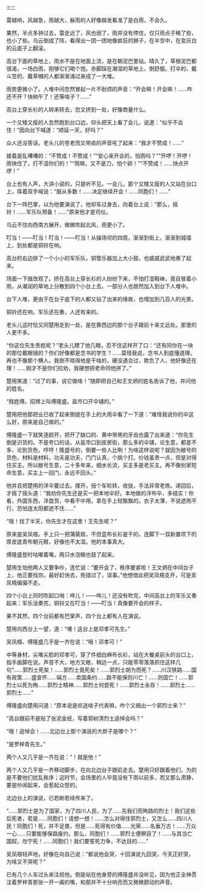     三二 

   雷越响，风越急，雨越大，躲雨的人好像越发看准了是白雨，不会久。

   果然，半点多钟过去，雷走远了，风也弱了，雨并没有停住，仅只雨点子稀了些，也小了些。乌云倒成了阵，看得出一团一团地像疯狂的狮子，在半空中，在变灰白的云底子上翻滚。

   高台下面的草地上，雨水不是在地面上流，是在朝泥巴里钻。晴久了，草根泥巴都很渴，一场白雨，刚够它们喝个饱。赤脚踩在潮湿的草地上，倒舒服。打伞的、戴斗笠的、戴草帽的人都渐渐涌过来成了一大堆。

   雨势更微小了。人堆中间忽然冒起一片不耐烦的声音：“开会嘛！开会嘛！……咋还不开？快晌午了！还等啥子？……”

   高台上穿长衫的人转来转去，忽又挤到一处，好像商量什么。

   一个又矮又瘦的人忽然跑到台口边，仰头把天上看了会儿，说道：“似乎不会住！”因向台下喊道：“顺延一天，好吗？”

   众人还没答话，老头儿的苍老而又带痰的声音吼了起来：“我才不赞成！……”

   接着是乱嘈嘈的：“不赞成！不赞成！”“安心来开会的，怕雨吗？”“开啰！开啰！雨快住了，打不湿你们的！”“雨嘛，又不是刀，怕个卵！”“不赞成！……快点开啰！”

   台上也有人声，大讲小说的，只是听不见。一会儿，那个又矮又瘦的人又站在台口上，挥着双手喊说：“服从多数！……决定继续开会！……同胞们！……”

   台下一阵巴掌，以为他要演说了，他却车过身去，向着台上说：“那么，摇铃！……军乐队预备！……”原来他才是司仪。

   乌云不住向西南方展开，微微吹起北风，雨更小了。

   叮当！——叮当！叮当！——叮当！从操场坝的四周，渐渐到街上，渐渐到城墙上，到处都是铜铃在响。

   高台的右边排了一个小小的军乐队，铜管乐器加上大小鼓，也威威武武地奏了起来。

   场面一下就改观了。挤在高台上穿长衫的人纷纷下来，不怕打湿鞋袜，竟自冒着小雨，从潮润的草地上分散到四个小台上去。一部分人也居然加入到台下人堆中。

   台下人堆，更由于在台子底下的人都又钻了出来的缘故，也增加到几百人的光景。

   铜铃还在响，军乐还在奏，人还有来的。

   老头儿这时恰又同楚用走到一处，是在靠西边的那个台子跟前十来丈远处。那里的人更不多。

   “你这位先生贵姓呢？”老头儿瞟了他几眼，忍不住这样开了口：“还有同你在一块的那位戴眼镜的？你们好像都是念书的学生？……莫怪我说，念书人到底懂道理，再也不像那个横人。我倒不晓得他是干啥的，硬没遇合过，欺负了人，他好像还在理！……刚才不是你们拉劝，我硬想把老命同他拼了。”

   楚用笑道：“过了的事，说它做啥！”随即把自己和王文炳的姓名告诉了他，并问他的姓名。

   “贱姓傅。招牌上叫傅隆盛。盐市口开伞铺的。”

   楚用把他那把业已收了起来倒提在手上的大雨伞看了一下道：“难怪我说你的伞这么好，原来是自己做的。”

   傅隆盛一下就笑逐颜开，把开了缺口的、黄中带黑的牙齿也露了出来道：“你先生倒是识货的。不是夸口的话，从盐市口到皮房街，那么多的伞铺，论生意，都差不多，论到货色，哼哼！隆盛号的，倒要一些人比咧！为啥这样说呢？就因为敝号的货色，材料是材料，功夫是功夫，门门认真，个挑个打。价钱虽贵一点，但是对得住买主。所以敝号生意，二十多年来，细水长流，买主多是老买主。再不像别家短命生意，买主上一回门，永远不回头。”

   他并且把楚用的洋伞要过去。撑开，扭个车轮转，收拢，手法非常老练。递回后，才摇了摇头道：“我劝你先生还是买一把本地伞好。本地做的洋布伞，多结实！你看，外国东西，洋盘货，中看不中用，拿在手上轻飘飘的。衣子太薄，不说遮雨不行，恐怕连太阳都遮不住……”

   “哦！找了半天，你先生才在这里！王先生呢？”

   原来是吴凤梧。手上只一把蒲葵扇，不但蓝布长衫是干的，连脚下一双新置项下的厚皮底青布朝元鞋，好像也不太湿。他的本事真大。

   傅隆盛登时咕嘟着嘴，两只水泡眼也鼓了起来。

   楚用生怕他两人又要争吵，连忙说：“要开会了，秩序要紧啦！王文炳在中间台子上，他正要找你。最好赶快去，免错过了，误事。”他想借此把吴凤梧支开，可是吴凤梧偏偏不走。

   四个小台上同时吹起口哨：哗儿！——哗儿！还没有吹完，中间高台上的军乐又奏起来：军乐没奏完，铜铃又在叮当！——叮当！真像要开会的样子。

   果不其然，四个台前都有巴掌声，四个台上都有人在演说。

   楚用向西台上一望，道：“噢！这台上是邓孝可先生。”

   吴凤梧、傅隆盛几乎是一齐在说：“哦！邓孝可！”

   中等身材，尖嘴尖脸的邓孝可，穿了件细白麻布长衫，站在大餐桌前头的台口上，指手画脚在说。声音不大，地方又敞，稍远一点，只能零零落落抓住这样几句“……郭烈士死矣！……郭烈士竟死矣！……郭烈士胡为而死？……川汉铁路……国有政策……盛宣怀……端方……卖国条约……路不能保则川亡！……则国亡！……郭烈士以死为殉……郭烈士精神……郭烈士何尝死！……郭烈士永存！……郭烈士……郭烈士……”

   傅隆盛向楚用问道：“原本说是欢送啥子代表嘛，咋个又搞出一个郭烈士来？”

   “高台跟前不是贴了张泥金纸，写着郭树清烈士追悼会吗？”

   “哦！追悼会！……北边台上那个演说的大胖子是哪个？”

   “是罗梓青先生。”

   两个人又几乎是一齐在说：“！就是他！”

   两个人又几乎是一齐移动脚步，在向北边台子跟前走去。楚用只好跟着他们，为的是不要他们扰乱秩序；这时节，会场里的人毕竟没有下雨以前多，而又那么肃静，要是吵闹起来，会惹起众怒的。

   北边台上的演说，已若断若续传来了。

   “……郭烈士是为了国家，为了四川人民，为了……先我们而殉路的烈士！我们这些后死者，若是……同胞们！请想一想！……怎么对得住郭烈士，又怎么……四川人民！同胞们！死，并不足畏，但是……死得有价值……光荣……名垂万古！……万众一心……只要能够保路废约，那么，同胞们！……郭烈士便瞑目了！……与其当亡国奴，勿宁死！……同胞们！我们要誓死力争，不达目的……”

   吴凤梧轻声地，好像在向自己说：“都说他会哭，十回演说九回哭，今天正好哭，为啥又不哭呢？”

   已有几个人车过头来注视他。倒是站在他身旁的傅隆盛并没听见，因为他正全神贯注着罗梓青那张一开一阖的嘴，和那并不十分响亮而又微微颤动的声音。


